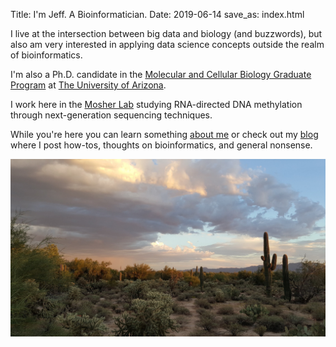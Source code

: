 Title: I'm Jeff. A Bioinformatician.
Date: 2019-06-14
save_as: index.html

I live at the intersection between big data and biology (and buzzwords), but also
am very interested in applying data science concepts outside the realm of
bioinformatics.

I'm also a Ph.D. candidate in the
[Molecular and Cellular Biology Graduate Program](http://http://bmcb.biology.arizona.edu/)
at [The University of Arizona](https://www.arizona.edu/).

I work here in the [Mosher Lab](https://cals.arizona.edu/research/mosherlab/Mosher_Lab/Home.html)
studying RNA-directed DNA methylation through next-generation sequencing
techniques. 

While you're here you can learn something [about me](/pages/about.html) or check
out my [blog](/pages/blog.html) where I post how-tos, thoughts on bioinformatics,
and general nonsense.

<center>
<img src="/images/saguaro-2714995_1920.jpg" alt="The Sonoran Desert is Otherworldly! Image by icondigital from Pixabay">
</center>
